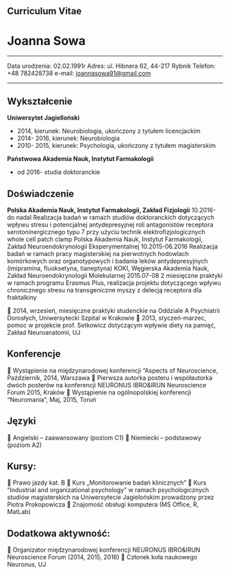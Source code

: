 ## Curriculum Vitae
Joanna Sowa
==============

-------------------    -----------------------------
Data urodzenia: 						 02.02.1991r
Adres: 				   ul. Hibnera 62, 44-217 Rybnik
Telefon: 							   +48 782428738
e-mail:                       joannasowa91@gmail.com
-------------------    -----------------------------

Wykształcenie
---------
**Uniwersytet Jagielloński**
- 2014, kierunek: Neurobiologia, ukończony z tytułem licencjackim
- 2014- 2016, kierunek: Neurobiologia 
- 2010- 2015, kierunek: Psychologia, ukończony z tytułem magisterskim


**Państwowa Akademia Nauk, Instytut Farmakologii**
- od 2016- studia doktoranckie

Doświadczenie
-----------
**Polska Akademia Nauk, Instytut Farmakologii, Zakład Fizjologii**                                                   10.2016-do nadal
Realizacja badań w ramach studiów doktoranckich dotyczących wpływu stresu i potencjalnej antydepresyjnej roli antagonistów receptora serotoninergicznego typu 7 przy użyciu technik elektrofizjologicznych whole cell patch clamp
Polska Akademia Nauk, Instytut Farmakologii, Zakład Neuroendokrynologii Eksperymentalnej 10.2015-06.2016
Realizacja badań w ramach pracy magisterskiej na pierwotnych hodowlach komórkowych oraz organotypowych i badania leków antydepresyjnych (imipramina, fluoksetyna, tianeptyna) 
KOKI, Węgierska Akademia Nauk, Zakład Neuroendokrynologii Molekularnej                                      2015.07-08
2 miesięczne praktyki w ramach programu Erasmus Plus, realizacja projektu dotyczącego wpływu chronicznego stresu na transgeniczne myszy z delecją receptora dla fraktalkiny

	2014, wrzesień, miesięczne praktyki studenckie na Oddziale A Psychiatrii Dorosłych, Uniwersytecki Szpital w Krakowie
	2013, styczeń-marzec, pomoc w projekcie prof. Setkowicz dotyczącym wpływie diety na pamięć, Zakład Neuroanatomii, UJ

Konferencje
-----------
	Wystąpienie na międzynarodowej konferencji  “Aspects of Neuroscience, Październik, 2014, Warszawa
	Pierwsza autorka posteru i współautorka dwóch posterów na konferencji NEURONUS IBRO&IRUN Neuroscience Forum 2015, Kraków
	Wystąpienie na ogólnopolskiej konferencji “Neuromania”, Maj, 2015, Toruń

Języki
-----------
	Angielski – zaawansowany (poziom C1)
	Niemiecki – podstawowy (poziom A2)

Kursy:
------
	Prawo jazdy kat. B
	Kurs „Monitorowanie badań klinicznych”
	Kurs “Industrial and organizational psychology” w ramach psychologicznych studiów magisterskich na Uniwersytecie Jagielońskim prowadzony przez Piotra Prokopowicza
	Znajomość obsługi komputera (MS Office, R, MatLab)

Dodatkowa aktywność:
--------------------
	Organizator międzynarodowej konferencji NEURONUS IBRO&IRUN Neuroscience Forum (2014, 2015, 2016) 
	Członek koła naukowego Neuronus, UJ

